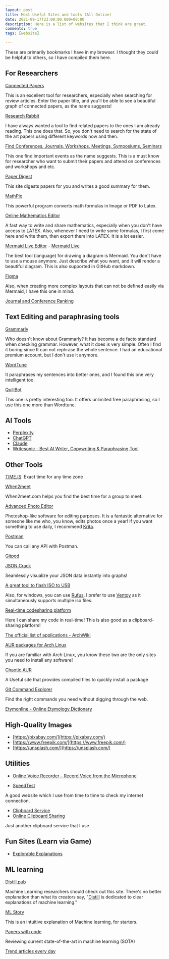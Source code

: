 ```yaml
---
layout: post
title: Most Useful Sites and tools (All Online)
date: 2021-09-17T23:00:00.000+00:00
description: Here is a list of websites that I think are great.
comments: true
tags: [website]

---
```


These are primarily bookmarks I have in my browser. I thought they could be helpful to others, so I have compiled them here. 

## For Researchers


[Connected Papers](http://connectedpapers.com "Connected Papers")

This is an excellent tool for researchers, especially when searching for review articles. Enter the paper title, and you'll be able to see a beautiful graph of connected papers, as the name suggests!

[Research Rabbit](https://researchrabbitapp.com/)

I have always wanted a tool to find related papers to the ones I am already reading. This one does that. So, you don't need to search for the state of the art papers using different keywords now and then.

[Find Conferences, Journals, Workshops, Meetings, Symposiums, Seminars](https://www.resurchify.com/)

This one find important events as the name suggests. This is a must know for researcher who want to submit their papers and attend on conferences and workshops and etc. 

[Paper Digest](https://www.paper-digest.com/)

This site digests papers for you and writes a good summary for them. 

[MathPix](https://mathpix.com/)

This powerful program converts math formulas in Image or PDF to Latex.


[Online Mathematics Editor](https://www.mathcha.io/)

A fast way to write and share mathematics, especially when you don't have access to LATEX. Also, whenever I need to write some formulas, I first come here and write them, then export them into LATEX. It is a lot easier.

[Mermaid Live Editor](https://mermaid-js.github.io/mermaid-live-editor/) - [Mermaid Live](https://mermaid.live/)

The best tool (language) for drawing a diagram is Mermaid. You don't have to use a mouse anymore. Just describe what you want, and it will render a beautiful diagram. This is also supported in GitHub markdown.

[Figma](https://www.figma.com/)

Also, when creating more complex layouts that can not be defined easily via Mermaid, I have this one in mind. 

[Journal and Conference Ranking](https://www.resurchify.com/)


## Text Editing and paraphrasing tools

[Grammarly](grammarly.com)

Who doesn't know about Grammarly? It has become a de facto standard when checking grammar. However, what it does is very simple. Often I find it boring since It can not rephrase the whole sentence. I had an educational premium account, but I don't use it anymore. 

[WordTune](https://www.wordtune.com/)

It paraphrases my sentences into better ones, and I found this one very intelligent too.

[QuillBot](https://quillbot.com/)

This one is pretty interesting too. It offers unlimited free paraphrasing, so I use this one more than Wordtune. 

## AI Tools 

- [Perplexity](https://www.perplexity.ai/)
- [ChatGPT](https://chat.openai.com/chat)
- [Claude](https://claude.ai/)
- [Writesonic - Best AI Writer, Copywriting & Paraphrasing Tool](https://writesonic.com/)
## Other Tools

[TIME.IS](https://time.is/) 
Exact time for any time zone

[When2meet](https://www.when2meet.com/)

When2meet.com helps you find the best time for a group to meet.

[Advanced Photo Editor](https://photopea.com)

Photoshop-like software for editing purposes. It is a fantastic alternative for someone like me who, you know, edits photos once a year! If you want something to use daily, I recommend [Krita](https://krita.org/en/).

[Postman](https://www.postman.com/)

You can call any API with Postman.

[Gitpod](https://www.gitpod.io/)

[JSON Crack](https://jsoncrack.com/)

Seamlessly visualize your JSON data instantly into graphs!

[A great tool to flash ISO to USB](https://www.balena.io/etcher/)

Also, for windows, you can use [Rufus](https://rufus.ie/en/). I prefer to use [Ventoy](https://www.ventoy.net/en/index.html) as it simultaneously supports multiple iso files.


[Real-time codesharing platform](https://codeshare.io/)

Here I can share my code in real-time! This is also good as a clipboard-sharing platform!

[The official list of applications - ArchWiki](https://wiki.archlinux.org/title/List_of_applications)

[AUR packages for Arch Linux](https://aur.archlinux.org/packages/)

If you are familiar with Arch Linux, you know these two are the only sites you need to install any software!

[Chaotic AUR](https://pkgs.org/)

A Useful site that provides compiled files to quickly install a package

[Git Command Explorer](https://gitexplorer.com/)

Find the right commands you need without digging through the web.

[Etymonline - Online Etymology Dictionary](https://www.etymonline.com/)

## High-Quality Images

- [https://pixabay.com/](https://pixabay.com/)  
- [https://www.freepik.com/](https://www.freepik.com/)  
- [https://unsplash.com/](https://unsplash.com/)

## Utilities
- [Online Voice Recorder - Record Voice from the Microphone](https://online-voice-recorder.com/)

- [SpeedTest](https://www.speedtest.net/)

A good website which I use from time to time to check my internet connection. 

- [Clipboard Service](https://fastbin.xyz/)
- [Online Clipboard Sharing](https://regprime.com/Clipboard)

Just another clipboard service that I use

## Fun Sites (Learn via Game)
- [Explorable Explanations](https://explorabl.es/)

## ML learning 

[Distill.pub](https://distill.pub/)

Machine Learning researchers should check out this site. There's no better explanation than what its creators say, "[Distill](https://distill.pub/) is dedicated to clear explanations of machine learning."

[ML Story](https://mlstory.org/)

This is an intuitive explanation of Machine learning, for starters.

[Papers with code](https://paperswithcode.com)


Reviewing current state-of-the-art in machine learning (SOTA)

[Trend articles every day](https://mavenlin.github.io/ai_research_trends/)
